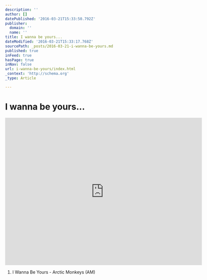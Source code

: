 ```yaml
---
description: ''
author: []
datePublished: '2016-03-21T15:33:50.792Z'
publisher:
  domain: ''
  name: ''
title: I wanna be yours...
dateModified: '2016-03-21T15:33:17.768Z'
sourcePath: _posts/2016-03-21-i-wanna-be-yours.md
published: true
inFeed: true
hasPage: true
inNav: false
url: i-wanna-be-yours/index.html
_context: 'http://schema.org'
_type: Article

---
```

# I wanna be yours...

<iframe src="https://cdn.embedly.com/widgets/media.html?src=https%3A%2F%2Fwww.youtube.com%2Fembed%2FyptzhhXyj1s%3Ffeature%3Doembed&amp;url=https%3A%2F%2Fwww.youtube.com%2Fwatch%3Fv%3DyptzhhXyj1s&amp;image=https%3A%2F%2Fi.ytimg.com%2Fvi%2FyptzhhXyj1s%2Fhqdefault.jpg&amp;key=b7d04c9b404c499eba89ee7072e1c4f7&amp;type=text%2Fhtml&amp;schema=youtube" width="640" height="480" scrolling="no" frameborder="0" allowfullscreen="allowfullscreen" style=""></iframe>

1. I Wanna Be Yours - Arctic Monkeys (AM)